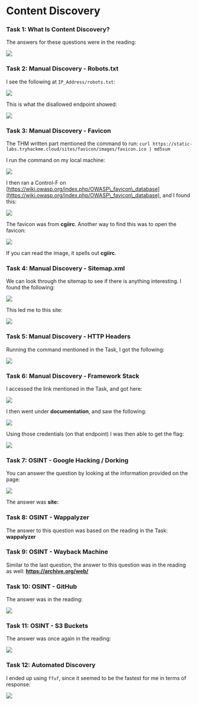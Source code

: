 # Content Discovery

### Task 1: What Is Content Discovery?

The answers for these questions were in the reading:

![](<../../.gitbook/assets/image (711).png>)

### Task 2: Manual Discovery - Robots.txt

I see the following at `IP_Address/robots.txt`:

![](<../../.gitbook/assets/image (646).png>)

This is what the disallowed endpoint showed:

![](<../../.gitbook/assets/image (534).png>)

### Task 3: Manual Discovery - Favicon

The THM written part mentioned the command to run: `curl https://static-labs.tryhackme.cloud/sites/favicon/images/favicon.ico | md5sum`

I run the command on my local machine:

![](<../../.gitbook/assets/image (352) (1) (1).png>)

I then ran a Control-F on [https://wiki.owasp.org/index.php/OWASP\_favicon\_database](https://wiki.owasp.org/index.php/OWASP\_favicon\_database), and I found this:

![](<../../.gitbook/assets/image (324) (1).png>)

The favicon was from **cgiirc**. Another way to find this was to open the favicon:

![](<../../.gitbook/assets/image (533).png>)

If you can read the image, it spells out **cgiirc**.

### Task 4: Manual Discovery - Sitemap.xml

We can look through the sitemap to see if there is anything interesting. I found the following:

![](<../../.gitbook/assets/image (506).png>)

This led me to this site:

![](<../../.gitbook/assets/image (565).png>)

### Task 5: Manual Discovery - HTTP Headers

Running the command mentioned in the Task, I got the following:

![](<../../.gitbook/assets/image (411) (1).png>)

### Task 6: Manual Discovery - Framework Stack

I accessed the link mentioned in the Task, and got here:

![](<../../.gitbook/assets/image (580) (1).png>)

I then went under **documentation**, and saw the following:

![](<../../.gitbook/assets/image (402) (2).png>)

Using those credentials (on that endpoint) I was then able to get the flag:

![](<../../.gitbook/assets/image (574) (1).png>)

### Task 7: OSINT - Google Hacking / Dorking

You can answer the question by looking at the information provided on the page:

![](<../../.gitbook/assets/image (524).png>)

The answer was **site:**

### Task 8: OSINT - Wappalyzer

The answer to this question was based on the reading in the Task: **wappalyzer**

### **Task 9: OSINT - Wayback Machine**

Similar to the last question, the answer to this question was in the reading as well: **https://archive.org/web/**

### Task 10: OSINT - GitHub

The answer was in the reading:

![](<../../.gitbook/assets/image (485).png>)

### Task 11: OSINT - S3 Buckets

The answer was once again in the reading:

![](<../../.gitbook/assets/image (532) (1).png>)

### Task 12: Automated Discovery

I ended up using `ffuf`, since it seemed to be the fastest for me in terms of response:

![](<../../.gitbook/assets/image (510) (2).png>)
